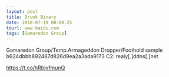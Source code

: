```yaml
---
layout: post
title: Drunk Binary
date: 2018-07-19 00:00:25
tourl: www.baidu.com
tags: [Gamaredon Group]
---
```

Gamaredon Group/Temp.Armageddon Dropper/Foothold sample
b624dbbb892487d826d9ea2a3ada9173
C2: realy[.]ddns[.]net

https://t.co/hRbjvfmunQ